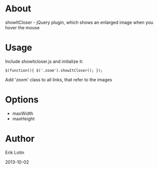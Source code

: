 # About

showItCloser - jQuery plugin, which shows an enlarged image when you hover the mouse

# Usage
Include showitcloser.js and initialize it:

`$(function(){
	$('.zoom').showItCloser();
});`

Add 'zoom' class to all links, that refer to the images

# Options
* maxWidth
* maxHeight

# Author

Erik Lotin

2013-10-02
